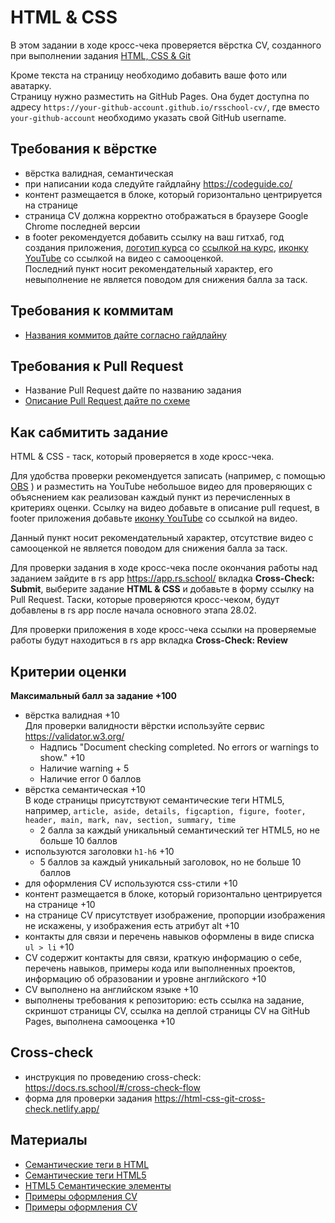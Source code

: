 # HTML & CSS

В этом задании в ходе кросс-чека проверяется вёрстка CV, созданного при выполнении задания [HTML, CSS & Git](tasks/html-css-git.md)

Кроме текста на страницу необходимо добавить ваше фото или аватарку.  
Страницу нужно разместить на GitHub Pages. Она будет доступна по адресу `https://your-github-account.github.io/rsschool-cv/`, где вместо `your-github-account` необходимо указать свой GitHub username.

## Требования к вёрстке

- вёрстка валидная, семантическая
- при написании кода следуйте гайдлайну https://codeguide.co/
- контент размещается в блоке, который горизонтально центрируется на странице 
- страница СV должна корректно отображаться в браузере Google Chrome последней версии
- в footer рекомендуется добавить ссылку на ваш гитхаб, год создания приложения, [логотип курса](https://rs.school/images/rs_school_js.svg) со [ссылкой на курс](https://rs.school/js/), [иконку YouTube](https://upload.wikimedia.org/wikipedia/commons/0/09/YouTube_full-color_icon_%282017%29.svg) со ссылкой на видео с самооценкой.  
Последний пункт носит рекомендательный характер, его невыполнение не является поводом для снижения балла за таск.

## Требования к коммитам

- [Названия коммитов дайте согласно гайдлайну](https://docs.rs.school/#/git-convention)

## Требования к Pull Request

- Название Pull Request дайте по названию задания
- [Описание Pull Request дайте по схеме](https://docs.rs.school/#/pull-request-review-process?id=Требования-к-pull-request-pr)

## Как сабмитить задание

HTML & CSS - таск, который проверяется в ходе кросс-чека.

Для удобства проверки рекомендуется записать (например, с помощью [OBS](https://obsproject.com/) ) и разместить на YouTube небольшое видео для проверяющих с объяснением как реализован каждый пункт из перечисленных в критериях оценки. Ссылку на видео добавьте в описание pull request, в footer приложения добавьте [иконку YouTube](https://upload.wikimedia.org/wikipedia/commons/0/09/YouTube_full-color_icon_%282017%29.svg) со ссылкой на видео.  

Данный пункт носит рекомендательный характер, отсутствие видео с самооценкой не является поводом для снижения балла за таск.

Для проверки задания в ходе кросс-чека после окончания работы над заданием  зайдите в rs app https://app.rs.school/ вкладка **Cross-Check: Submit**, выберите задание **HTML & CSS** и добавьте в форму ссылку на Pull Request. Таски, которые проверяются кросс-чеком, будут добавлены в rs app после начала основного этапа 28.02.

Для проверки приложения в ходе кросс-чека ссылки на проверяемые работы будут находиться в rs app вкладка **Cross-Check: Review**

## Критерии оценки

**Максимальный балл за задание +100**

- вёрстка валидная +10  
  Для проверки валидности вёрстки используйте сервис https://validator.w3.org/
  - Надпись "Document checking completed. No errors or warnings to show." +10
  - Наличие warning + 5
  - Наличие error 0 баллов
- вёрстка семантическая +10  
  В коде страницы присутствуют семантические теги HTML5, например, `article, aside, details, figcaption, figure, footer, header, main, mark, nav, section, summary, time`
  - 2 балла за каждый уникальный семантический тег HTML5, но не больше 10 баллов
- используются заголовки `h1-h6` +10
  - 5 баллов за каждый уникальный заголовок, но не больше 10 баллов
- для оформления СV используются css-стили +10
- контент размещается в блоке, который горизонтально центрируется на странице +10
- на странице СV присутствует изображение, пропорции изображения не искажены, у изображения есть атрибут alt +10
- контакты для связи и перечень навыков оформлены в виде списка `ul > li` +10
- CV содержит контакты для связи, краткую информацию о себе, перечень навыков, примеры кода или выполненных проектов, информацию об образовании и уровне английского +10
- CV выполнено на английском языке +10
- выполнены требования к репозиторию: есть ссылка на задание, скриншот страницы СV, ссылка на деплой страницы CV на GitHub Pages, выполнена самооценка +10

## Cross-check

- инструкция по проведению cross-check: https://docs.rs.school/#/cross-check-flow
- форма для проверки задания https://html-css-git-cross-check.netlify.app/

## Материалы

- [Семантические теги в HTML](https://youtu.be/bQRmGxhARhc)
- [Семантические теги HTML5](https://www.youtube.com/watch?v=_ih1xJyPk4A)
- [HTML5 Семантические элементы](https://html5css.ru/html/html5_semantic_elements.php)
- [Примеры оформления CV](https://www.freepik.com/free-photos-vectors/cv-template)
- [Примеры оформления CV](https://www.canva.com/resumes/templates/)
